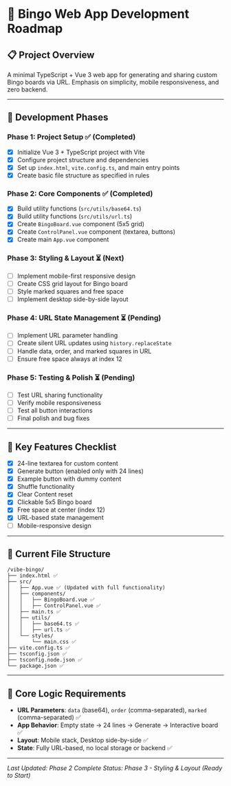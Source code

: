 # 🎯 Bingo Web App Development Roadmap

## 📋 Project Overview
A minimal TypeScript + Vue 3 web app for generating and sharing custom Bingo boards via URL. Emphasis on simplicity, mobile responsiveness, and zero backend.

---

## 🚀 Development Phases

### **Phase 1: Project Setup** ✅ (Completed)
- [x] Initialize Vue 3 + TypeScript project with Vite
- [x] Configure project structure and dependencies
- [x] Set up `index.html`, `vite.config.ts`, and main entry points
- [x] Create basic file structure as specified in rules

### **Phase 2: Core Components** ✅ (Completed)
- [x] Build utility functions (`src/utils/base64.ts`)
- [x] Build utility functions (`src/utils/url.ts`)
- [x] Create `BingoBoard.vue` component (5x5 grid)
- [x] Create `ControlPanel.vue` component (textarea, buttons)
- [x] Create main `App.vue` component

### **Phase 3: Styling & Layout** ⏳ (Next)
- [ ] Implement mobile-first responsive design
- [ ] Create CSS grid layout for Bingo board
- [ ] Style marked squares and free space
- [ ] Implement desktop side-by-side layout

### **Phase 4: URL State Management** ⏳ (Pending)
- [ ] Implement URL parameter handling
- [ ] Create silent URL updates using `history.replaceState`
- [ ] Handle data, order, and marked squares in URL
- [ ] Ensure free space always at index 12

### **Phase 5: Testing & Polish** ⏳ (Pending)
- [ ] Test URL sharing functionality
- [ ] Verify mobile responsiveness
- [ ] Test all button interactions
- [ ] Final polish and bug fixes

---

## 🎯 Key Features Checklist
- [x] 24-line textarea for custom content
- [x] Generate button (enabled only with 24 lines)
- [x] Example button with dummy content
- [x] Shuffle functionality
- [x] Clear Content reset
- [x] Clickable 5x5 Bingo board
- [x] Free space at center (index 12)
- [x] URL-based state management
- [ ] Mobile-responsive design

---

## 📁 Current File Structure
```
/vibe-bingo/
├── index.html ✅
├── src/
│   ├── App.vue ✅ (Updated with full functionality)
│   ├── components/
│   │   ├── BingoBoard.vue ✅
│   │   ├── ControlPanel.vue ✅
│   ├── main.ts ✅
│   ├── utils/
│   │   ├── base64.ts ✅
│   │   ├── url.ts ✅
│   └── styles/
│       └── main.css ✅
├── vite.config.ts ✅
├── tsconfig.json ✅
├── tsconfig.node.json ✅
└── package.json ✅
```

---

## 🧠 Core Logic Requirements
- **URL Parameters**: `data` (base64), `order` (comma-separated), `marked` (comma-separated) ✅
- **App Behavior**: Empty state → 24 lines → Generate → Interactive board ✅
- **Layout**: Mobile stack, Desktop side-by-side ✅
- **State**: Fully URL-based, no local storage or backend ✅

---

*Last Updated: Phase 2 Complete*
*Status: Phase 3 - Styling & Layout (Ready to Start)* 